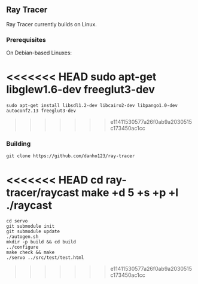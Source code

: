 ## Ray Tracer

Ray Tracer currently builds on Linux.

### Prerequisites

On Debian-based Linuxes:

<<<<<<< HEAD
    sudo apt-get libglew1.6-dev freeglut3-dev
=======
    sudo apt-get install libsdl1.2-dev libcairo2-dev libpango1.0-dev autoconf2.13 freeglut3-dev
>>>>>>> e11411530577a26f0ab9a2030515c173450ac1cc

### Building

    git clone https://github.com/danho123/ray-tracer
<<<<<<< HEAD
    cd ray-tracer/raycast
    make +d 5 +s +p +l
    ./raycast
=======
    cd servo
    git submodule init
    git submodule update
    ./autogen.sh
    mkdir -p build && cd build
    ../configure
    make check && make
    ./servo ../src/test/test.html
>>>>>>> e11411530577a26f0ab9a2030515c173450ac1cc
